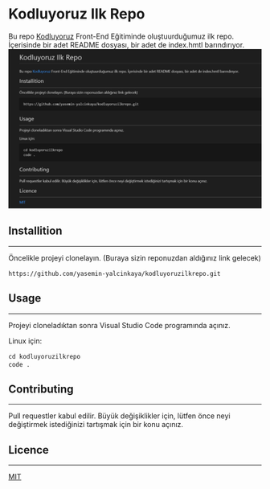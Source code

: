 # Kodluyoruz Ilk Repo
Bu repo [Kodluyoruz](https://kodluyoruz.org) Front-End Eğitiminde oluştuurduğumuz ilk repo. İçerisinde bir adet README dosyası, bir adet de index.hmtl barındırıyor.
![Proje resmi](kodluyoruzilkrepo.png)


## Installition
---------------------
Öncelikle projeyi clonelayın. (Buraya sizin reponuzdan aldığınız link gelecek)

```
https://github.com/yasemin-yalcinkaya/kodluyoruzilkrepo.git
```


## Usage
---------------------
Projeyi cloneladıktan sonra Visual Studio Code programında açınız.

Linux için:
```
cd kodluyoruzilkrepo
code .
```


## Contributing
---------------------
Pull requestler kabul edilir. Büyük değişiklikler için, lütfen önce neyi değiştirmek istediğinizi tartışmak için bir konu açınız.


## Licence
---------------------
[MIT](https://choosealicense.com/licenses/mit/)
